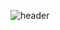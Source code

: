![header](https://capsule-render.vercel.app/api?color=A6E9AC&height=200&text=HyeJinJung&animation=fadeIn&fontSize=70)

<!--
**jjjjhjjjj/jjjjhjjjj** is a ✨ _special_ ✨ repository because its `README.md` (this file) appears on your GitHub profile.

Here are some ideas to get you started:

- 🔭 I’m currently working on ...
- 🌱 I’m currently learning ...
- 👯 I’m looking to collaborate on ...
- 🤔 I’m looking for help with ...
- 💬 Ask me about ...
- 📫 How to reach me: ...
- 😄 Pronouns: ...
- ⚡ Fun fact: ...
-->
